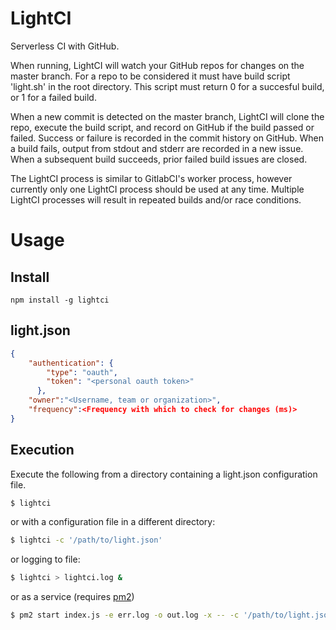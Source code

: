 # LightCI
Serverless CI with GitHub.

When running, LightCI will watch your GitHub repos for changes on the master branch. For a repo to be considered it must have build script 'light.sh' in the root directory. This script must return 0 for a succesful build, or 1 for a failed build.

When a new commit is detected on the master branch, LightCI will clone the repo, execute the build script, and record on GitHub if the build passed or failed. Success or failure is recorded in the commit history on GitHub. When a build fails, output from stdout and stderr are recorded in a new issue. When a subsequent build succeeds, prior failed build issues are closed.

The LightCI process is similar to GitlabCI's worker process, however currently only one LightCI process should be used at any time. Multiple LightCI processes will result in repeated builds and/or race conditions.

# Usage

## Install
```npm install -g lightci ```

## light.json
```json
{
    "authentication": {
        "type": "oauth",
        "token": "<personal oauth token>"
      },
    "owner":"<Username, team or organization>",
    "frequency":<Frequency with which to check for changes (ms)>
}
```

## Execution
Execute the following from a directory containing a light.json configuration file. 

```bash
$ lightci
```

or with a configuration file in a different directory:

```bash
$ lightci -c '/path/to/light.json'
```

or logging to file:

```bash
$ lightci > lightci.log &
```

or as a service (requires [pm2](https://www.npmjs.com/package/pm2))

```bash
$ pm2 start index.js -e err.log -o out.log -x -- -c '/path/to/light.json'
```